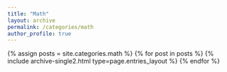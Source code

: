 ```yaml
---
title: "Math"
layout: archive
permalink: /categories/math
author_profile: true
---
```


{% assign posts = site.categories.math %}
{% for post in posts %} {% include archive-single2.html type=page.entries_layout %} {% endfor %}